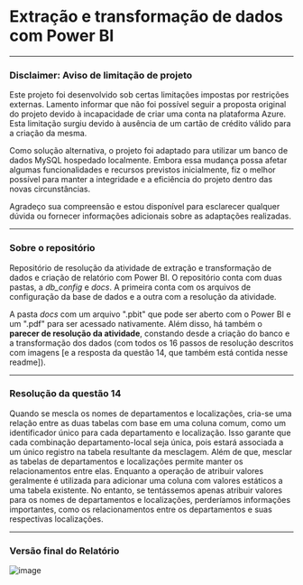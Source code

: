 # Extração e transformação de dados com Power BI

***
### Disclaimer: Aviso de limitação de projeto
Este projeto foi desenvolvido sob certas limitações impostas por restrições externas. Lamento informar que não foi possível seguir a proposta original do projeto devido à incapacidade de criar uma conta na plataforma Azure. Esta limitação surgiu devido à ausência de um cartão de crédito válido para a criação da mesma.

Como solução alternativa, o projeto foi adaptado para utilizar um banco de dados MySQL hospedado localmente. Embora essa mudança possa afetar algumas funcionalidades e recursos previstos inicialmente, fiz o melhor possível para manter a integridade e a eficiência do projeto dentro das novas circunstâncias.

Agradeço sua compreensão e estou disponível para esclarecer qualquer dúvida ou fornecer informações adicionais sobre as adaptações realizadas.


***
### Sobre o repositório

Repositório de resolução da atividade de extração e transformação de dados e criação de relatório com Power BI. O repositório conta com duas pastas, a *db_config* e *docs*. A primeira conta com os arquivos de configuração da base de dados e a outra com a resolução da atividade.

A pasta *docs* com um arquivo ".pbit" que pode ser aberto com o Power BI e um ".pdf" para ser acessado nativamente. Além disso, há também o **parecer de resolução da atividade**, constando desde a criação do banco e a transformação dos dados (com todos os 16 passos de resolução descritos com imagens [e a resposta da questão 14, que também está contida nesse readme]).


***
### Resolução da questão 14
Quando se mescla os nomes de departamentos e localizações, cria-se uma relação entre as duas tabelas com base em uma coluna comum, como um identificador único para cada departamento e localização. Isso garante que cada combinação departamento-local seja única, pois estará associada a um único registro na tabela resultante da mesclagem. Além de que, mesclar as tabelas de departamentos e localizações permite manter os relacionamentos entre elas. Enquanto a operação de atribuir valores geralmente é utilizada para adicionar uma coluna com valores estáticos a uma tabela existente. No entanto, se tentássemos apenas atribuir valores para os nomes de departamentos e localizações, perderíamos informações importantes, como os relacionamentos entre os departamentos e suas respectivas localizações.
***

### Versão final do Relatório
![image](https://github.com/R-ZW/dio-lab-transformacao-de-dados-com-power-bi/assets/102392654/0b7dd3c0-85b0-41be-82df-e8ed743ab0d7)
